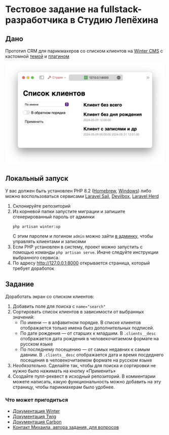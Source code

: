 # Тестовое задание на fullstack-разработчика в Студию Лепёхина

## Дано

Прототип CRM для парикмахеров со списком клиентов на [Winter CMS](https://wintercms.com) с кастомной [темой](/themes/lepekhin-clients/) и [плагином](/plugins/lepekhin/clients/)

![Скриншот](/themes/lepekhin-clients/assets/images/theme-preview.png)

## Локальный запуск

У вас должен быть установлен PHP 8.2 ([Homebrew](https://formulae.brew.sh/formula/php@8.2), [Windows](https://windows.php.net/download#php-8.2-ts-vs16-x64)) либо можно воспользоваться сервисами [Laravel Sail](https://laravel.com/docs/9.x/sail), [Devilbox](http://devilbox.org), [Laravel Herd](https://herd.laravel.com)

1. Склонируйте репозиторий
2. Из корневой папки запустите миграции и запишите сгенерированный пароль от админки
    ```shell
    php artisan winter:up
    ```
    С этим паролем и логином `admin` можно зайти [в админку,](http://127.0.0.1:8000/backend/lepekhin/clients/clients) чтобы управлять клиентами и записями
3. Если PHP установлен в систему, проект можно запустить с помощью команды `php artisan serve`. Иначе следуйте инструкции выбранного сервиса.
4. По адресу http://127.0.0.1:8000 открывается страница, который требует доработок

## Задание

Доработать экран со списком клиентов:

1. Добавить поле для поиска с `name="search"`
2. Сортировать список клиентов в зависимости от выбранных значений:
    - По имени — в алфавитном порядке. В списке клиентов отображается только имена бьез дополнительных подписей.
    - По дате рождения — от старших к младшим. В `.clients__desc` отображается дата рождения в человекочитаемом формате на русском языке
    - По последнему посещению — от самых недавних к самым давним. В `.clients__desc` отображается дата и время посдеднего посещения в человекочитаемом формате на русском языке
3. _Необязательно._ Сделайте так, чтобы для поиска и сортировки не нужно было нажимать на кнопку «Применить»
4. Создайте пулл-реквест в исходный репозиторий. В комментарии можете написать, какую функциональность можно добавить на эту страницу, чтобы парикмахерам было удобнее.

### Что может пригодиться

- [Документация Winter](https://wintercms.com/docs/)
- [Документация Twig](https://twig.symfony.com/doc/3.x/)
- [Документация Carbon](https://carbon.nesbot.com/docs/#api-localization)
- [Контакт Михаила, автора задания, для вопросов](https://t.me/dontliem1)
